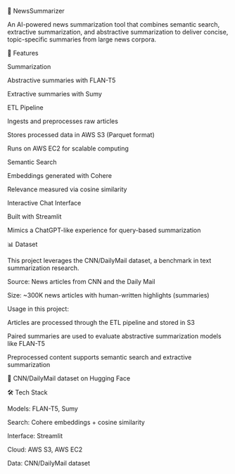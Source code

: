 📰 NewsSummarizer

An AI-powered news summarization tool that combines semantic search, extractive summarization, and abstractive summarization to deliver concise, topic-specific summaries from large news corpora.

🚀 Features

Summarization

Abstractive summaries with FLAN-T5

Extractive summaries with Sumy

ETL Pipeline

Ingests and preprocesses raw articles

Stores processed data in AWS S3 (Parquet format)

Runs on AWS EC2 for scalable computing

Semantic Search

Embeddings generated with Cohere

Relevance measured via cosine similarity

Interactive Chat Interface

Built with Streamlit

Mimics a ChatGPT-like experience for query-based summarization

📊 Dataset

This project leverages the CNN/DailyMail dataset, a benchmark in text summarization research.

Source: News articles from CNN and the Daily Mail

Size: ~300K news articles with human-written highlights (summaries)

Usage in this project:

Articles are processed through the ETL pipeline and stored in S3

Paired summaries are used to evaluate abstractive summarization models like FLAN-T5

Preprocessed content supports semantic search and extractive summarization

🔗 CNN/DailyMail dataset on Hugging Face

🛠️ Tech Stack

Models: FLAN-T5, Sumy

Search: Cohere embeddings + cosine similarity

Interface: Streamlit

Cloud: AWS S3, AWS EC2

Data: CNN/DailyMail dataset
